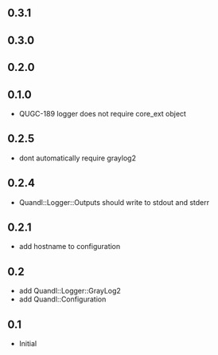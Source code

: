 ## 0.3.1 





## 0.3.0 





## 0.2.0 





## 0.1.0 

* QUGC-189 logger does not require core_ext object



## 0.2.5

* dont automatically require graylog2


## 0.2.4

* Quandl::Logger::Outputs should write to stdout and stderr


## 0.2.1

* add hostname to configuration


## 0.2

* add Quandl::Logger::GrayLog2
* add Quandl::Configuration


## 0.1

* Initial